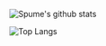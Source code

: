 ![Spume's github stats](https://github-readme-stats.vercel.app/api?username=gofromzero&count_private=true&show_icons=true&theme=vue)

![Top Langs](https://github-readme-stats.vercel.app/api/top-langs/?username=gofromzero&layout=compact&theme=vue)


